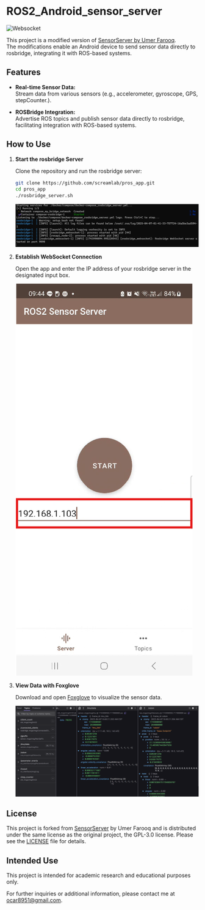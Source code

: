 # ROS2_Android_sensor_server

![Websocket](https://img.shields.io/badge/protocol-websocket-green)


This project is a modified version of [SensorServer by Umer Farooq](https://github.com/umer0586/SensorServer).  
The modifications enable an Android device to send sensor data directly to rosbridge, integrating it with ROS-based systems.


## Features
- **Real-time Sensor Data:**  
  Stream data from various sensors (e.g., accelerometer, gyroscope, GPS, stepCounter.).


- **ROSBridge Integration:**  
  Advertise ROS topics and publish sensor data directly to rosbridge, facilitating integration with ROS-based systems.

## How to Use

1. **Start the rosbridge Server**

    Clone the repository and run the rosbridge server:
    
    ```bash
    git clone https://github.com/screamlab/pros_app.git
    cd pros_app
    ./rosbridge_server.sh
    ```

    ![rosbridge](./img/rosbridge.png)

2. **Establish WebSocket Connection**

    Open the app and enter the IP address of your rosbridge server in the designated input box.

    ![ip](./img/ip%20demo.png)

3. **View Data with Foxglove**

    Download and open [Foxglove](https://foxglove.dev/) to visualize the sensor data.

    ![foxglove](./img/foxglove.png)

## License

This project is forked from [SensorServer](https://github.com/umer0586/SensorServer) by Umer Farooq and is distributed under the same license as the original project, the GPL-3.0 license. Please see the [LICENSE](LICENSE) file for details.


## Intended Use

This project is intended for academic research and educational purposes only.  

For further inquiries or additional information, please contact me at [ocar8951@gmail.com](mailto:ocar8951@gmail.com).
